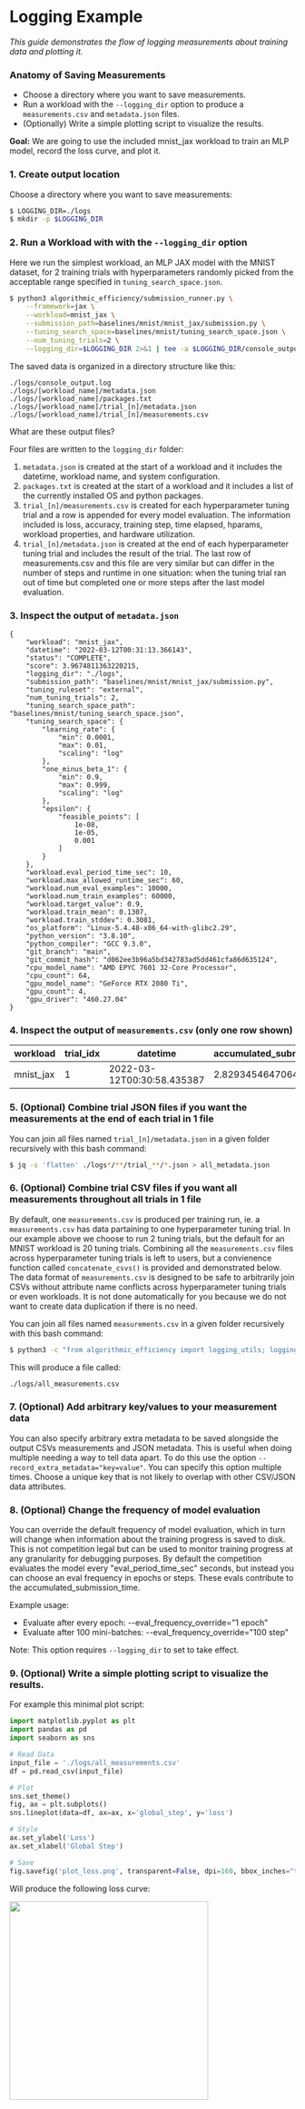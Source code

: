 # Logging Example

_This guide demonstrates the flow of logging measurements about training data and plotting it._

### Anatomy of Saving Measurements

- Choose a directory where you want to save measurements.
- Run a workload with the `--logging_dir` option to produce a `measurements.csv` and `metadata.json` files.
- (Optionally) Write a simple plotting script to visualize the results.

__Goal:__ We are going to use the included mnist_jax workload to train an MLP model, record the loss curve, and plot it.

### 1. Create output location

Choose a directory where you want to save measurements:
```bash
$ LOGGING_DIR=./logs
$ mkdir -p $LOGGING_DIR
```

### 2. Run a Workload with with the `--logging_dir` option

Here we run the simplest workload, an MLP JAX model with the MNIST dataset, for 2 training trials with hyperparameters randomly picked from the acceptable range specified in `tuning_search_space.json`.
```bash
$ python3 algorithmic_efficiency/submission_runner.py \
    --framework=jax \
    --workload=mnist_jax \
    --submission_path=baselines/mnist/mnist_jax/submission.py \
    --tuning_search_space=baselines/mnist/tuning_search_space.json \
    --num_tuning_trials=2 \
    --logging_dir=$LOGGING_DIR 2>&1 | tee -a $LOGGING_DIR/console_output.log
```

The saved data is organized in a directory structure like this:
```
./logs/console_output.log
./logs/[workload_name]/metadata.json
./logs/[workload_name]/packages.txt
./logs/[workload_name]/trial_[n]/metadata.json
./logs/[workload_name]/trial_[n]/measurements.csv
```

What are these output files?

Four files are written to the `logging_dir` folder:
  1. `metadata.json` is created at the start of a workload and it includes the datetime, workload name, and system configuration.
  1. `packages.txt` is created at the start of a workload and it includes a list of the currently installed OS and python packages.
  1. `trial_[n]/measurements.csv` is created for each hyperparameter tuning trial and a row is appended for every model evaluation. The information included is loss, accuracy, training step, time elapsed, hparams, workload properties, and hardware utilization.
  1. `trial_[n]/metadata.json` is created at the end of each hyperparameter tuning trial and includes the result of the trial. The last row of measurements.csv and this file are very similar but can differ in the number of steps and runtime in one situation: when the tuning trial ran out of time but completed one or more steps after the last model evaluation.

### 3. Inspect the output of `metadata.json`

```
{
    "workload": "mnist_jax",
    "datetime": "2022-03-12T00:31:13.366143",
    "status": "COMPLETE",
    "score": 3.9674811363220215,
    "logging_dir": "./logs",
    "submission_path": "baselines/mnist/mnist_jax/submission.py",
    "tuning_ruleset": "external",
    "num_tuning_trials": 2,
    "tuning_search_space_path": "baselines/mnist/tuning_search_space.json",
    "tuning_search_space": {
        "learning_rate": {
            "min": 0.0001,
            "max": 0.01,
            "scaling": "log"
        },
        "one_minus_beta_1": {
            "min": 0.9,
            "max": 0.999,
            "scaling": "log"
        },
        "epsilon": {
            "feasible_points": [
                1e-08,
                1e-05,
                0.001
            ]
        }
    },
    "workload.eval_period_time_sec": 10,
    "workload.max_allowed_runtime_sec": 60,
    "workload.num_eval_examples": 10000,
    "workload.num_train_examples": 60000,
    "workload.target_value": 0.9,
    "workload.train_mean": 0.1307,
    "workload.train_stddev": 0.3081,
    "os_platform": "Linux-5.4.48-x86_64-with-glibc2.29",
    "python_version": "3.8.10",
    "python_compiler": "GCC 9.3.0",
    "git_branch": "main",
    "git_commit_hash": "d062ee3b96a5bd342783ad5dd461cfa86d635124",
    "cpu_model_name": "AMD EPYC 7601 32-Core Processor",
    "cpu_count": 64,
    "gpu_model_name": "GeForce RTX 2080 Ti",
    "gpu_count": 4,
    "gpu_driver": "460.27.04"
}
```

### 4. Inspect the output of `measurements.csv` (only one row shown)

|workload |trial_idx|datetime                  |accumulated_submission_time|accuracy          |loss             |global_step|epoch|steps_per_epoch|global_start_time |goal_reached|is_time_remaining|training_complete|batch_size|hparam.learning_rate|hparam.one_minus_beta_1|hparam.epsilon|workload.eval_period_time_sec|workload.max_allowed_runtime_sec|workload.num_eval_examples|workload.num_train_examples|workload.target_value|workload.train_mean|workload.train_stddev|cpu.util.avg_percent_since_last|cpu.freq.current |temp.k10temp.current|mem.total   |mem.available|mem.used  |mem.percent_used|mem.read_bytes_since_boot|mem.write_bytes_since_boot|net.bytes_sent_since_boot|net.bytes_recv_since_boot|gpu.count|gpu.0.compute.util|gpu.0.mem.util    |gpu.0.mem.total|gpu.0.mem.used|gpu.0.mem.free|gpu.0.temp.current|gpu.1.compute.util|gpu.1.mem.util   |gpu.1.mem.total|gpu.1.mem.used|gpu.1.mem.free|gpu.1.temp.current|gpu.2.compute.util|gpu.2.mem.util   |gpu.2.mem.total|gpu.2.mem.used|gpu.2.mem.free|gpu.2.temp.current|gpu.3.compute.util|gpu.3.mem.util   |gpu.3.mem.total|gpu.3.mem.used|gpu.3.mem.free|gpu.3.temp.current|gpu.avg.compute.util|gpu.avg.mem.util  |gpu.avg.mem.total|gpu.avg.mem.used|gpu.avg.mem.free|gpu.avg.temp.current|
|---------|---------|--------------------------|---------------------------|------------------|-----------------|-----------|-----|---------------|------------------|------------|-----------------|-----------------|----------|--------------------|-----------------------|--------------|-----------------------------|--------------------------------|--------------------------|---------------------------|---------------------|-------------------|---------------------|-------------------------------|-----------------|--------------------|------------|-------------|----------|----------------|-------------------------|--------------------------|-------------------------|-------------------------|---------|------------------|------------------|---------------|--------------|--------------|------------------|------------------|-----------------|---------------|--------------|--------------|------------------|------------------|-----------------|---------------|--------------|--------------|------------------|------------------|-----------------|---------------|--------------|--------------|------------------|--------------------|------------------|-----------------|----------------|----------------|--------------------|
|mnist_jax|1        |2022-03-12T00:30:58.435387|2.829345464706421          |0.0900000035762786|2.465173721313477|0          |0.0  |58             |1647045052.9468262|False       |True             |False            |1024      |0.0001880581412603  |0.9261041856291228     |1e-08         |10                           |60                              |10000                     |60000                      |0.3                  |0.1307             |0.3081               |3.3                            |2.683687500000002|32.625              |135058636800|124791758848 |8878366720|7.6             |77709185505280           |3078489495552             |2949781                  |76184472                 |4        |0.0               |0.8207641346764679|11019.0        |9044.0        |1975.0        |34.0              |0.0               |0.818223069244033|11019.0        |9016.0        |2003.0        |35.0              |0.0               |0.818223069244033|11019.0        |9016.0        |2003.0        |36.0              |0.0               |0.818223069244033|11019.0        |9016.0        |2003.0        |38.0              |0.0                 |0.8188583356021417|11019.0          |9023.0          |1996.0          |35.75               |


### 5. (Optional) Combine trial JSON files if you want the measurements at the end of each trial in 1 file

You can join all files named `trial_[n]/metadata.json` in a given folder recursively with this bash command:

```bash
$ jq -s 'flatten' ./logs*/**/trial_**/*.json > all_metadata.json
```

### 6. (Optional) Combine trial CSV files if you want all measurements throughout all trials in 1 file

By default, one `measurements.csv` is produced per training run, ie. a `measurements.csv` has data partaining to one hyperparameter tuning trial. In our example above we choose to run 2 tuning trials, but the default for an MNIST workload is 20 tuning trials. Combining all the `measurements.csv` files across hyperparameter tuning trials is left to users, but a convienence function called `concatenate_csvs()` is provided and demonstrated below. The data format of `measurements.csv` is designed to be safe to arbitrarily join CSVs without attribute name conflicts across hyperparameter tuning trials or even workloads. It is not done automatically for you because we do not want to create data duplication if there is no need.

You can join all files named `measurements.csv` in a given folder recursively with this bash command:

```bash
$ python3 -c "from algorithmic_efficiency import logging_utils; logging_utils.concatenate_csvs('$LOGGING_DIR')"
````

This will produce a file called:
```bash
./logs/all_measurements.csv
```

### 7. (Optional) Add arbitrary key/values to your measurement data
You can also specify arbitrary extra metadata to be saved alongside the output CSVs measurements and JSON metadata. This is useful when doing multiple needing a way to tell data apart. To do this use the option `--record_extra_metadata="key=value"`. You can specify this option multiple times. Choose a unique key that is not likely to overlap with other CSV/JSON data attributes.

### 8. (Optional) Change the frequency of model evaluation

You can override the default frequency of model evaluation, which in turn will change when information about the training progress is saved to disk. This is not competition legal but can be used to monitor training progress at any granularity for debugging purposes. By default the competition evaluates the model every "eval_period_time_sec" seconds, but instead you can choose an eval frequency in epochs or steps. These evals contribute to the accumulated_submission_time.

Example usage:
- Evaluate after every epoch: --eval_frequency_override="1 epoch"
- Evaluate after 100 mini-batches: --eval_frequency_override="100 step"

Note: This option requires `--logging_dir` to set to take effect.

### 9. (Optional) Write a simple plotting script to visualize the results.

For example this minimal plot script:

```python
import matplotlib.pyplot as plt
import pandas as pd
import seaborn as sns

# Read Data
input_file = './logs/all_measurements.csv'
df = pd.read_csv(input_file)

# Plot
sns.set_theme()
fig, ax = plt.subplots()
sns.lineplot(data=df, ax=ax, x='global_step', y='loss')

# Style
ax.set_ylabel('Loss')
ax.set_xlabel('Global Step')

# Save
fig.savefig('plot_loss.png', transparent=False, dpi=160, bbox_inches="tight")
```

Will produce the following loss curve:

<img src="https://gist.githubusercontent.com/danielsnider/73519752010e430af55380f9bf2ee653/raw/fa22c7f012cb1423f5579fc4a0470fa7cecf49a0/plot_loss.png" height="350px">
